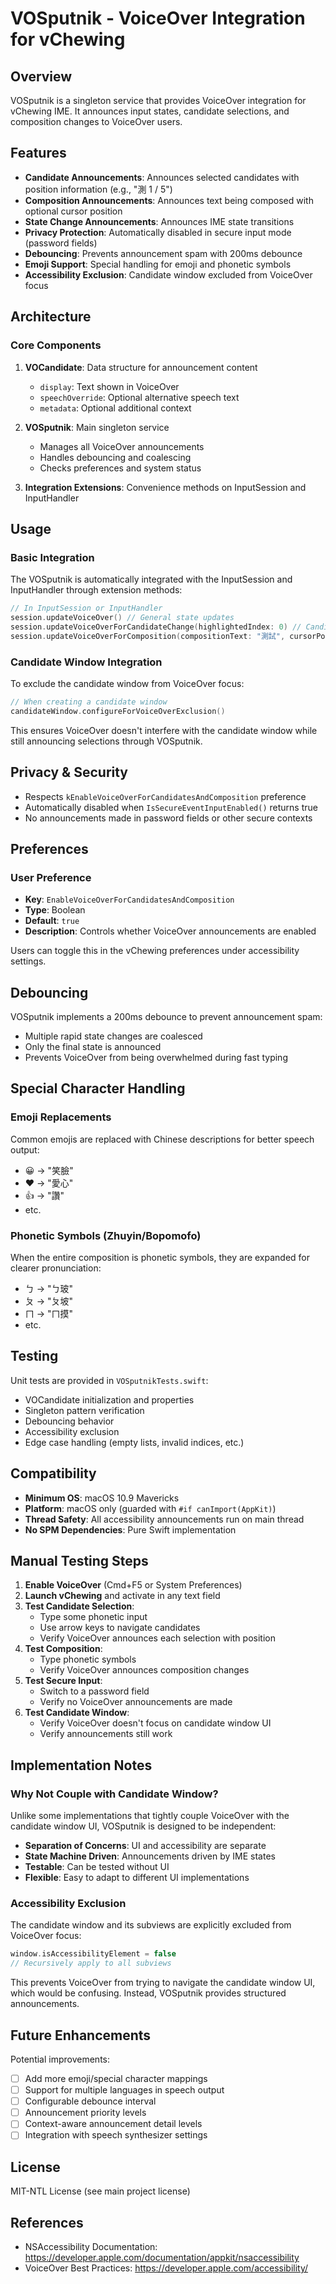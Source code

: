 # VOSputnik - VoiceOver Integration for vChewing

## Overview

VOSputnik is a singleton service that provides VoiceOver integration for vChewing IME. It announces input states, candidate selections, and composition changes to VoiceOver users.

## Features

- **Candidate Announcements**: Announces selected candidates with position information (e.g., "測 1 / 5")
- **Composition Announcements**: Announces text being composed with optional cursor position
- **State Change Announcements**: Announces IME state transitions
- **Privacy Protection**: Automatically disabled in secure input mode (password fields)
- **Debouncing**: Prevents announcement spam with 200ms debounce
- **Emoji Support**: Special handling for emoji and phonetic symbols
- **Accessibility Exclusion**: Candidate window excluded from VoiceOver focus

## Architecture

### Core Components

1. **VOCandidate**: Data structure for announcement content
   - `display`: Text shown in VoiceOver
   - `speechOverride`: Optional alternative speech text
   - `metadata`: Optional additional context

2. **VOSputnik**: Main singleton service
   - Manages all VoiceOver announcements
   - Handles debouncing and coalescing
   - Checks preferences and system status

3. **Integration Extensions**: Convenience methods on InputSession and InputHandler

## Usage

### Basic Integration

The VOSputnik is automatically integrated with the InputSession and InputHandler through extension methods:

```swift
// In InputSession or InputHandler
session.updateVoiceOver() // General state updates
session.updateVoiceOverForCandidateChange(highlightedIndex: 0) // Candidate selection
session.updateVoiceOverForComposition(compositionText: "測試", cursorPosition: 1)
```

### Candidate Window Integration

To exclude the candidate window from VoiceOver focus:

```swift
// When creating a candidate window
candidateWindow.configureForVoiceOverExclusion()
```

This ensures VoiceOver doesn't interfere with the candidate window while still announcing selections through VOSputnik.

## Privacy & Security

- Respects `kEnableVoiceOverForCandidatesAndComposition` preference
- Automatically disabled when `IsSecureEventInputEnabled()` returns true
- No announcements made in password fields or other secure contexts

## Preferences

### User Preference

- **Key**: `EnableVoiceOverForCandidatesAndComposition`
- **Type**: Boolean
- **Default**: `true`
- **Description**: Controls whether VoiceOver announcements are enabled

Users can toggle this in the vChewing preferences under accessibility settings.

## Debouncing

VOSputnik implements a 200ms debounce to prevent announcement spam:

- Multiple rapid state changes are coalesced
- Only the final state is announced
- Prevents VoiceOver from being overwhelmed during fast typing

## Special Character Handling

### Emoji Replacements

Common emojis are replaced with Chinese descriptions for better speech output:

- 😀 → "笑臉"
- ❤️ → "愛心"
- 👍 → "讚"
- etc.

### Phonetic Symbols (Zhuyin/Bopomofo)

When the entire composition is phonetic symbols, they are expanded for clearer pronunciation:

- ㄅ → "ㄅ玻"
- ㄆ → "ㄆ坡"
- ㄇ → "ㄇ摸"
- etc.

## Testing

Unit tests are provided in `VOSputnikTests.swift`:

- VOCandidate initialization and properties
- Singleton pattern verification
- Debouncing behavior
- Accessibility exclusion
- Edge case handling (empty lists, invalid indices, etc.)

## Compatibility

- **Minimum OS**: macOS 10.9 Mavericks
- **Platform**: macOS only (guarded with `#if canImport(AppKit)`)
- **Thread Safety**: All accessibility announcements run on main thread
- **No SPM Dependencies**: Pure Swift implementation

## Manual Testing Steps

1. **Enable VoiceOver** (Cmd+F5 or System Preferences)
2. **Launch vChewing** and activate in any text field
3. **Test Candidate Selection**:
   - Type some phonetic input
   - Use arrow keys to navigate candidates
   - Verify VoiceOver announces each selection with position
4. **Test Composition**:
   - Type phonetic symbols
   - Verify VoiceOver announces composition changes
5. **Test Secure Input**:
   - Switch to a password field
   - Verify no VoiceOver announcements are made
6. **Test Candidate Window**:
   - Verify VoiceOver doesn't focus on candidate window UI
   - Verify announcements still work

## Implementation Notes

### Why Not Couple with Candidate Window?

Unlike some implementations that tightly couple VoiceOver with the candidate window UI, VOSputnik is designed to be independent:

- **Separation of Concerns**: UI and accessibility are separate
- **State Machine Driven**: Announcements driven by IME states
- **Testable**: Can be tested without UI
- **Flexible**: Easy to adapt to different UI implementations

### Accessibility Exclusion

The candidate window and its subviews are explicitly excluded from VoiceOver focus:

```swift
window.isAccessibilityElement = false
// Recursively apply to all subviews
```

This prevents VoiceOver from trying to navigate the candidate window UI, which would be confusing. Instead, VOSputnik provides structured announcements.

## Future Enhancements

Potential improvements:

- [ ] Add more emoji/special character mappings
- [ ] Support for multiple languages in speech output
- [ ] Configurable debounce interval
- [ ] Announcement priority levels
- [ ] Context-aware announcement detail levels
- [ ] Integration with speech synthesizer settings

## License

MIT-NTL License (see main project license)

## References

- NSAccessibility Documentation: https://developer.apple.com/documentation/appkit/nsaccessibility
- VoiceOver Best Practices: https://developer.apple.com/accessibility/
